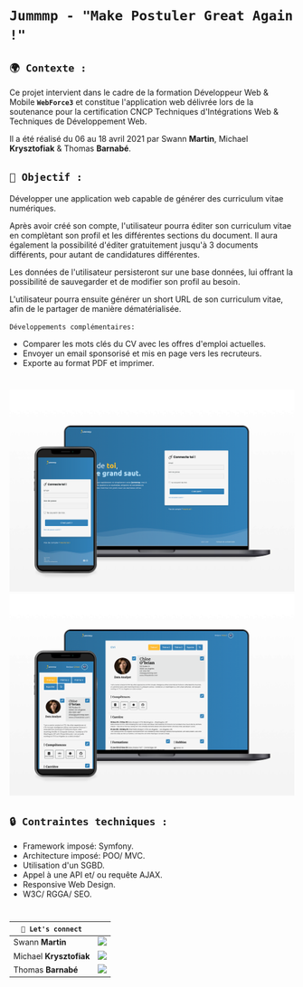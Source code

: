 # **`Jummmp - "Make Postuler Great Again !"`**

## **`🌍 Contexte :`**

Ce projet intervient dans le cadre de la formation Développeur Web & Mobile **`WebForce3`** et constitue l'application web délivrée lors de la soutenance pour la certification CNCP Techniques d'Intégrations Web & Techniques de Développement Web.

Il a été réalisé du 06 au 18 avril 2021 par Swann **Martin**, Michael **Krysztofiak** & Thomas **Barnabé**.

## **`🚀 Objectif :`**

Développer une application web capable de générer des curriculum vitae numériques. 

Après avoir créé son compte, l'utilisateur pourra éditer son curriculum vitae en complètant son profil et les différentes sections du document. Il aura également la possibilité d'éditer gratuitement jusqu'à 3 documents différents, pour autant de candidatures différentes.

Les données de l'utilisateur persisteront sur une base données, lui offrant la possibilité de sauvegarder et de modifier son profil au besoin.

L'utilisateur pourra ensuite générer un short URL de son curriculum vitae, afin de le partager de manière dématérialisée.

`Développements complémentaires: `
- Comparer les mots clés du CV avec les offres d'emploi actuelles.
- Envoyer un email sponsorisé et mis en page vers les recruteurs.
- Exporte au format PDF et imprimer.

#

![Page - Log In](public/assets/CDC/login.png)  
![Page - Log In](public/assets/CDC/cv.png)  

## **`🔒 Contraintes techniques :`**
- Framework imposé: Symfony.
- Architecture imposé: POO/ MVC.
- Utilisation d'un SGBD.
- Appel à une API et/ ou requête AJAX.
- Responsive Web Design.
- W3C/ RGGA/ SEO.  
 
 #

| **`🔗 Let's connect`** |                                                                                                                                                                                |
| ----------------------- | ------------------------------------------------------------------------------------------------------------------------------------------------------------------------------ |
| Swann **Martin** | [![](https://img.shields.io/badge/linkedin-%230077B5.svg?&style=for-the-badge&logo=linkedin&logoColor=white0e76a8)](https://www.linkedin.com/in/swann-martin/) |
| Michael **Krysztofiak** | [![](https://img.shields.io/badge/linkedin-%230077B5.svg?&style=for-the-badge&logo=linkedin&logoColor=white0e76a8)](https://www.linkedin.com/in/michael-krysztofiak-53588061/) |
| Thomas **Barnabé** | [![](https://img.shields.io/badge/linkedin-%230077B5.svg?&style=for-the-badge&logo=linkedin&logoColor=white0e76a8)](https://www.linkedin.com/in/thomasbarnab%C3%A9/) |
